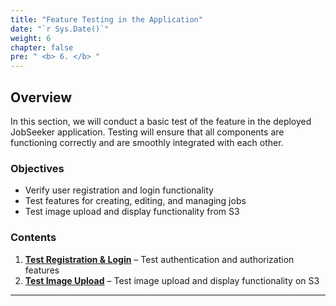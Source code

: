 ```yaml
---
title: "Feature Testing in the Application"
date: "`r Sys.Date()`"
weight: 6
chapter: false
pre: " <b> 6. </b> "
---
```


## Overview

In this section, we will conduct a basic test of the feature in the deployed JobSeeker application. Testing will ensure that all components are functioning correctly and are smoothly integrated with each other.

### Objectives

- Verify user registration and login functionality
- Test features for creating, editing, and managing jobs
- Test image upload and display functionality from S3

### Contents

1. [**Test Registration & Login**](6.1-registerlogin/) – Test authentication and authorization features
2. [**Test Image Upload**](6.2-s3image-testing/) – Test image upload and display functionality on S3

---
